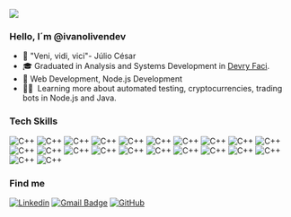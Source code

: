 ![](https://komarev.com/ghpvc/?username=iuricode&color=006bed)

<h3>Hello, I´m @ivanolivendev</h3>

- 🧿 "Veni, vidi, vici"- Júlio César
- 🎓 Graduated in Analysis and Systems Development in <a href="https://www.wyden.com.br/unidades/faci">Devry Faci</a>.
- 💼 Web Development, Node.js Development 
- 👨‍🎓&nbsp; Learning more about automated testing, cryptocurrencies, trading bots in Node.js and Java.

<h3>Tech Skills</h3>


![C++](https://img.shields.io/badge/Node%20js-339933?style=for-the-badge&logo=nodedotjs&logoColor=white)
![C++](https://img.shields.io/badge/npm-CB3837?style=for-the-badge&logo=npm&logoColor=white
)
![C++](https://img.shields.io/badge/ts--node-3178C6?style=for-the-badge&logo=ts-node&logoColor=white)
![C++](https://img.shields.io/badge/CSS3-1572B6?style=for-the-badge&logo=css3&logoColor=white)
![C++](https://img.shields.io/badge/HTML5-E34F26?style=for-the-badge&logo=html5&logoColor=white)
![C++](https://img.shields.io/badge/JavaScript-323330?style=for-the-badge&logo=javascript&logoColor=F7DF1E)
![C++](https://img.shields.io/badge/PHP-777BB4?style=for-the-badge&logo=php&logoColor=white)
![C++](https://img.shields.io/badge/Python-FFD43B?style=for-the-badge&logo=python&logoColor=blue)
![C++](https://img.shields.io/badge/TypeScript-007ACC?style=for-the-badge&logo=typescript&logoColor=white
)
![C++](https://img.shields.io/badge/Bootstrap-563D7C?style=for-the-badge&logo=bootstrap&logoColor=white)
![C++](https://img.shields.io/badge/GitHub%20Pages-222222?style=for-the-badge&logo=GitHub%20Pages&logoColor=white)
![C++](https://img.shields.io/badge/Blockchain.com-121D33?logo=blockchaindotcom&logoColor=fff&style=for-the-badge
)
![C++](https://img.shields.io/badge/Wordpress-21759B?style=for-the-badge&logo=wordpress&logoColor=white
)
![C++](https://img.shields.io/badge/Digital_Ocean-0080FF?style=for-the-badge&logo=DigitalOcean&logoColor=white)
![C++](https://img.shields.io/badge/Bitcoin-000000?style=for-the-badge&logo=bitcoin&logoColor=white)
![C++](https://img.shields.io/badge/Binance-FCD535?style=for-the-badge&logo=binance&logoColor=white
)
![C++](https://img.shields.io/badge/MongoDB-4EA94B?style=for-the-badge&logo=mongodb&logoColor=white
)
![C++](https://img.shields.io/badge/MySQL-005C84?style=for-the-badge&logo=mysql&logoColor=white)
![C++](https://img.shields.io/badge/PostgreSQL-316192?style=for-the-badge&logo=postgresql&logoColor=white)
![C++](https://img.shields.io/badge/Coursera-0056D2?style=for-the-badge&logo=Coursera&logoColor=white)
![C++](https://img.shields.io/badge/Xampp-F37623?style=for-the-badge&logo=xampp&logoColor=white
)
![C++](https://img.shields.io/badge/VSCode-0078D4?style=for-the-badge&logo=visual%20studio%20code&logoColor=white
)




<h3>Find me</h3>

[![Linkedin](https://img.shields.io/badge/-@ivanolivendev-blue?style=flat-square&logo=Linkedin&logoColor=white&link=LINK-DO-SEU-LINKEDIN)](https://www.linkedin.com/in/ivanolivendev/)
[![Gmail Badge](https://img.shields.io/badge/-si.ivandeoliveira21@gmail.om-006bed?style=flat-square&logo=Gmail&logoColor=white&link=mailto:si.ivandeoliveira21@gmail.com)](mailto:SEU-EMAIL)
[![GitHub](https://img.shields.io/github/followers/iuricode?label=follow&style=social)](https://github.com/ivanolivendev)
